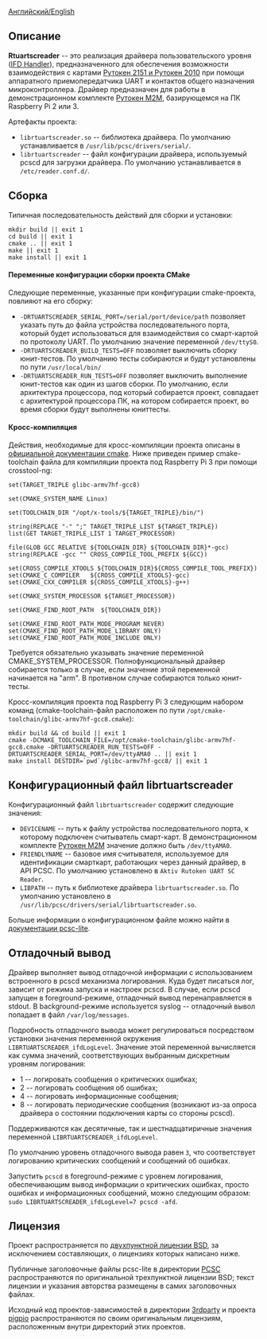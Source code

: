 [Английский/English](README_EN.md)

## Описание

**Rtuartscreader** -- это реализация драйвера пользовательского уровня ([IFD Handler](https://pcsclite.apdu.fr/api/group__IFDHandler.html#details)), предназначенного для обеспечения возможности взаимодействия с картами [Рутокен 2151 и Рутокен 2010](https://www.rutoken.ru/products/all/rutoken-m2m/#models) при помощи аппаратного приемопередатчика UART и контактов общего назначения микроконтроллера. Драйвер предназначен для работы в демонстрационном комплекте [Рутокен M2M](https://www.rutoken.ru/products/all/rutoken-m2m/), базирующемся на ПК Raspberry Pi 2 или 3.

Артефакты проекта:
* `librtuartscreader.so` -- библиотека драйвера. По умолчанию устанавливается в `/usr/lib/pcsc/drivers/serial/`.
* `librtuartscreader` -- файл конфигурации драйвера, используемый pcscd для загрузки драйвера. По умолчанию устанавливается в `/etc/reader.conf.d/`.

## Сборка

Типичная последовательность действий для сборки и установки:

```
mkdir build || exit 1
cd build || exit 1
cmake .. || exit 1
make || exit 1
make install || exit 1
```

#### Переменные конфигурации сборки проекта CMake

Следующие переменные, указанные при конфигурации cmake-проекта, повлияют на его сборку:
* `-DRTUARTSCREADER_SERIAL_PORT=/serial/port/device/path` позволяет указать путь до файла устройства последовательного порта, который будет использоваться для взаимодействия со смарт-картой по протоколу UART. По умолчанию значение переменной `/dev/ttyS0`.
* `-DRTUARTSCREADER_BUILD_TESTS=OFF` позволяет выключить сборку юнит-тестов. По умолчанию тесты собираются и будут установлены по пути `/usr/local/bin/`
* `-DRTUARTSCREADER_RUN_TESTS=OFF` позволяет выключить выполнение юнит-тестов как один из шагов сборки. По умолчанию, если архитектура процессора, под который собирается проект, совпадает с архитектурой процессора ПК, на котором собирается проект, во время сборки будут выполнены юниттесты.

#### Кросс-компиляция

Действия, необходимые для кросс-компиляции проекта описаны в [официальной документации cmake](https://cmake.org/cmake/help/v3.6/manual/cmake-toolchains.7.html#id6). Ниже приведен пример cmake-toolchain файла для компиляции проекта под Raspberry Pi 3 при помощи crosstool-ng:

```
set(TARGET_TRIPLE glibc-armv7hf-gcc8)

set(CMAKE_SYSTEM_NAME Linux)

set(TOOLCHAIN_DIR "/opt/x-tools/${TARGET_TRIPLE}/bin/")

string(REPLACE "-" ";" TARGET_TRIPLE_LIST ${TARGET_TRIPLE})
list(GET TARGET_TRIPLE_LIST 1 TARGET_PROCESSOR)

file(GLOB GCC RELATIVE ${TOOLCHAIN_DIR} ${TOOLCHAIN_DIR}*-gcc)
string(REPLACE -gcc "" CROSS_COMPILE_TOOL_PREFIX ${GCC})

set(CROSS_COMPILE_XTOOLS ${TOOLCHAIN_DIR}${CROSS_COMPILE_TOOL_PREFIX})
set(CMAKE_C_COMPILER   ${CROSS_COMPILE_XTOOLS}-gcc)
set(CMAKE_CXX_COMPILER ${CROSS_COMPILE_XTOOLS}-g++)

set(CMAKE_SYSTEM_PROCESSOR ${TARGET_PROCESSOR})

set(CMAKE_FIND_ROOT_PATH  ${TOOLCHAIN_DIR})

set(CMAKE_FIND_ROOT_PATH_MODE_PROGRAM NEVER)
set(CMAKE_FIND_ROOT_PATH_MODE_LIBRARY ONLY)
set(CMAKE_FIND_ROOT_PATH_MODE_INCLUDE ONLY)
```

Требуется обязательно указывать значение переменной CMAKE_SYSTEM_PROCESSOR. Полнофункциональный драйвер собирается только в случае, если значение этой переменной начинается на "arm". В противном случае собираются только юнит-тесты.

Кросс-компиляция проекта под Raspberry Pi 3 следующим набором команд (cmake-toolchain-файл расположен по пути `/opt/cmake-toolchain/glibc-armv7hf-gcc8.cmake`):

```
mkdir build && cd build || exit 1
cmake -DCMAKE_TOOLCHAIN_FILE=/opt/cmake-toolchain/glibc-armv7hf-gcc8.cmake -DRTUARTSCREADER_RUN_TESTS=OFF -DRTUARTSCREADER_SERIAL_PORT=/dev/ttyAMA0 .. || exit 1
make install DESTDIR=`pwd`/glibc-armv7hf-gcc8/ || exit 1
```

## Конфигурационный файл librtuartscreader

Конфигурационный файл `librtuartscreader` содержит следующие значения:
* `DEVICENAME` -- путь к файлу устройства последовательного порта, к которому подключен считыватель смарт-карт. В демонстрационном комплекте [Рутокен M2M](https://www.rutoken.ru/products/all/rutoken-m2m/) значение должно быть `/dev/ttyAMA0`.
* `FRIENDLYNAME` -- базовое имя считывателя, используемое для идентификации смарткарт, работающих через данный драйвер, в API PCSC. По умолчанию установлено в `Aktiv Rutoken UART SC Reader`.
* `LIBPATH` -- путь к библиотеке драйвера `librtuartscreader.so`. По умолчанию установлено в `/usr/lib/pcsc/drivers/serial/librtuartscreader.so`.

Больше информации о конфигурационном файле можно найти в [документации pcsc-lite](https://pcsclite.apdu.fr/api/group__IFDHandler.html#details).

## Отладочный вывод

Драйвер выполняет вывод отладочной информации с использованием встроенного в pcscd механизма логирования. Куда будет писаться лог, зависит от режима запуска и настроек pcscd. В случае, если pcscd запущен в foreground-режиме, отладочный вывод перенаправляется в stdout. В background-режиме используется syslog -- отладочный вывол попадает в файл `/var/log/messages`.

Подробность отладочного вывода может регулироваться посредством установки значения переменной окружения `LIBRTUARTSCREADER_ifdLogLevel`. Значение этой переменной вычисляется как сумма значений, соответствующих выбранным дискретным уровням логирования:
* 1 -- логировать сообщения о критических ошибках;
* 2 -- логировать сообщения об ошибках;
* 4 -- логировать информационные сообщения;
* 8 -- логировать периодические сообщения (возникают из-за опроса драйвера о состоянии подключения карты со стороны pcscd).

Поддерживаются как десятичные, так и шестнадцатиричные значения переменной `LIBRTUARTSCREADER_ifdLogLevel`.

По умолчанию уровень отладочного вывода равен `3`, что соответствует логированию критических сообщений и сообщений об ошибках.

Запустить `pcscd` в foreground-режиме с уровнем логирования, обеспечивающим вывод информации о критических ошибках, просто ошибках и информационных сообщений, можно следующим образом: `sudo LIBRTUARTSCREADER_ifdLogLevel=7 pcscd -afd`.

## Лицензия

Проект распространяется по [двухпунктной лицензии BSD](LICENSE), за исключением составляющих, о лицензиях которых написано ниже.

Публичные заголовочные файлы pcsc-lite в директории [PCSC](PCSC/include/PCSC) распространяются по оригинальной трехпунктной лицензии BSD; текст лицензии и указания авторства размещены в самих заголовочных файлах.

Исходный код проектов-зависимостей в директории [3rdparty](3rdparty) и проекта [pigpio](pigpio) распространяются по своим оригинальным лицензиям, расположенным внутри директорий этих проектов.
